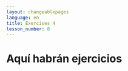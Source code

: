 ```yaml
---
layout: changeablepages
language: en
title: Exercises 4
lesson_number: 8
---
```


# Aquí habrán ejercicios
